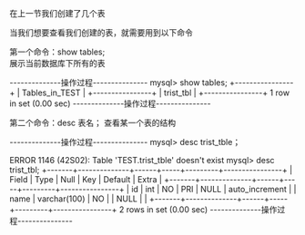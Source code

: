 在上一节我们创建了几个表

当我们想要查看我们创建的表，就需要用到以下命令

第一个命令：show tables;   
展示当前数据库下所有的表

--------------操作过程---------------
mysql> show tables;
+----------------+
| Tables_in_TEST |
+----------------+
| trist_tbl      |
+----------------+
1 row in set (0.00 sec)
--------------操作过程---------------

第二个命令：desc 表名； 
查看某一个表的结构

--------------操作过程---------------
mysql> desc trist_tble；

ERROR 1146 (42S02): Table 'TEST.trist_tble' doesn't exist
mysql> desc trist_tbl;
+-------+--------------+------+-----+---------+----------------+
| Field | Type         | Null | Key | Default | Extra          |
+-------+--------------+------+-----+---------+----------------+
| id    | int          | NO   | PRI | NULL    | auto_increment |
| name  | varchar(100) | NO   |     | NULL    |                |
+-------+--------------+------+-----+---------+----------------+
2 rows in set (0.00 sec)
--------------操作过程---------------